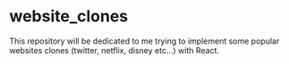 # website_clones

This repository will be dedicated to me trying to implement some popular websites clones (twitter, netflix, disney etc...) with React.

